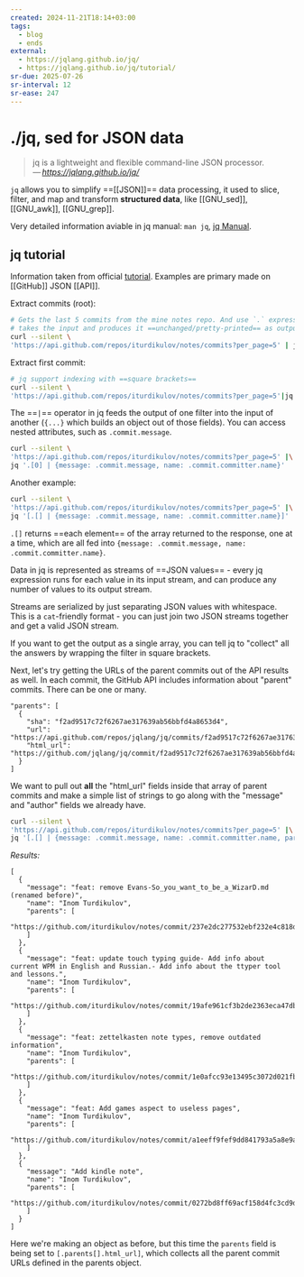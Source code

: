 ```yaml
---
created: 2024-11-21T18:14+03:00
tags:
  - blog
  - ends
external:
  - https://jqlang.github.io/jq/
  - https://jqlang.github.io/jq/tutorial/
sr-due: 2025-07-26
sr-interval: 12
sr-ease: 247
---
```


# ./jq, sed for JSON data

> jq is a lightweight and flexible command-line JSON processor.\
> — <cite>https://jqlang.github.io/jq/</cite>

`jq` allows you to simplify ==[[JSON]]== data processing, it used to slice, filter, and map and transform **structured data**, like [[GNU_sed]], [[GNU_awk]], [[GNU_grep]].

Very detailed information aviable in jq manual: `man jq`, [jq Manual](https://jqlang.github.io/jq/manual/).

## jq tutorial

Information taken from official [tutorial](https://jqlang.github.io/jq/tutorial/). Examples are primary made on [[GitHub]] JSON [[API]].

Extract commits (root):

```sh
# Gets the last 5 commits from the mine notes repo. And use `.` expression,
# takes the input and produces it ==unchanged/pretty-printed== as output.
curl --silent \
'https://api.github.com/repos/iturdikulov/notes/commits?per_page=5' | jq '.'
```

Extract first commit:

```sh
# jq support indexing with ==square brackets==
curl --silent \
'https://api.github.com/repos/iturdikulov/notes/commits?per_page=5'|jq '.[0]'
```

The ==`|`== operator in jq feeds the output of one filter into the input of another (`{...}` which builds an object out of those fields). You can access nested attributes, such as `.commit.message`.
```sh
curl --silent \
'https://api.github.com/repos/iturdikulov/notes/commits?per_page=5' |\
jq '.[0] | {message: .commit.message, name: .commit.committer.name}'
```

Another example:
```sh
curl --silent \
'https://api.github.com/repos/iturdikulov/notes/commits?per_page=5' |\
jq '[.[] | {message: .commit.message, name: .commit.committer.name}]'
```
`.[]` returns ==each element== of the array returned to the response, one at a time, which are all fed into `{message: .commit.message, name: .commit.committer.name}`.

Data in jq is represented as streams of ==JSON values== - every jq expression runs for each value in its input stream, and can produce any number of values to its output stream.

Streams are serialized by just separating JSON values with whitespace. This is a `cat`\-friendly format - you can just join two JSON streams together and get a valid JSON stream.

If you want to get the output as a single array, you can tell jq to "collect" all the answers by wrapping the filter in square brackets.

Next, let's try getting the URLs of the parent commits out of the API results as well. In each commit, the GitHub API includes information about "parent" commits. There can be one or many.

```
"parents": [
  {
    "sha": "f2ad9517c72f6267ae317639ab56bbfd4a8653d4",
    "url": "https://api.github.com/repos/jqlang/jq/commits/f2ad9517c72f6267ae317639ab56bbfd4a8653d4",
    "html_url": "https://github.com/jqlang/jq/commit/f2ad9517c72f6267ae317639ab56bbfd4a8653d4"
  }
]
```

We want to pull out **all** the "html_url" fields inside that array of parent commits and make a simple list of strings to go along with the "message" and "author" fields we already have.

```sh
curl --silent \
'https://api.github.com/repos/iturdikulov/notes/commits?per_page=5' |\
jq '[.[] | {message: .commit.message, name: .commit.committer.name, parents: [.parents[].html_url]}]'
```

_Results:_

```
[
  {
    "message": "feat: remove Evans-So_you_want_to_be_a_WizarD.md (renamed before)",
    "name": "Inom Turdikulov",
    "parents": [
      "https://github.com/iturdikulov/notes/commit/237e2dc277532ebf232e4c818d254bf04288a2d8"
    ]
  },
  {
    "message": "feat: update touch typing guide- Add info about current WPM in English and Russian.- Add info about the ttyper tool and lessons.",
    "name": "Inom Turdikulov",
    "parents": [
      "https://github.com/iturdikulov/notes/commit/19afe961cf3b2de2363eca47db0e484492cfbeee"
    ]
  },
  {
    "message": "feat: zettelkasten note types, remove outdated information",
    "name": "Inom Turdikulov",
    "parents": [
      "https://github.com/iturdikulov/notes/commit/1e0afcc93e13495c3072d021fba0a45f8d4253b0"
    ]
  },
  {
    "message": "feat: Add games aspect to useless pages",
    "name": "Inom Turdikulov",
    "parents": [
      "https://github.com/iturdikulov/notes/commit/a1eeff9fef9dd841793a5a8e9ae73b8b7781823e"
    ]
  },
  {
    "message": "Add kindle note",
    "name": "Inom Turdikulov",
    "parents": [
      "https://github.com/iturdikulov/notes/commit/0272bd8ff69acf158d4fc3cd9d2ba29b8105cf05"
    ]
  }
]
```

Here we're making an object as before, but this time the `parents` field is being set to `[.parents[].html_url]`, which collects all the parent commit URLs defined in the parents object.
